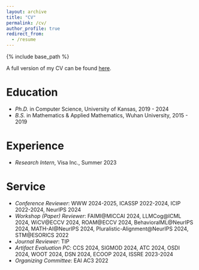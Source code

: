 ```yaml
---
layout: archive
title: "CV"
permalink: /cv/
author_profile: true
redirect_from:
  - /resume
---
```


{% include base_path %}

A full version of my CV can be found [here](http://liuzey.github.io/files/cv.pdf).

Education
======
* *Ph.D.* in Computer Science, University of Kansas, 2019 - 2024
* *B.S.* in Mathematics & Applied Mathematics, Wuhan University, 2015 - 2019

Experience
======
* *Research Intern*, Visa Inc., Summer 2023
  
Service
======
* *Conference Reviewer*: WWW 2024-2025, ICASSP 2022-2024, ICIP 2022-2024, NeurIPS 2024
* *Workshop (Paper) Reviewer*: FAIMI@MICCAI 2024, LLMCog@ICML 2024, WiCV@ECCV 2024, ROAM@ECCV 2024, BehavioralML@NeurIPS 2024, MATH-AI@NeurIPS 2024, Pluralistic-Alignment@NeurIPS 2024, STM@ESORICS 2022
* *Journal Reviewer*: TIP
* *Artifact Evaluation PC*: CCS 2024, SIGMOD 2024, ATC 2024, OSDI 2024, WOOT 2024, DSN 2024, ECOOP 2024, ISSRE 2023-2024
* *Organizing Committee*: EAI AC3 2022
